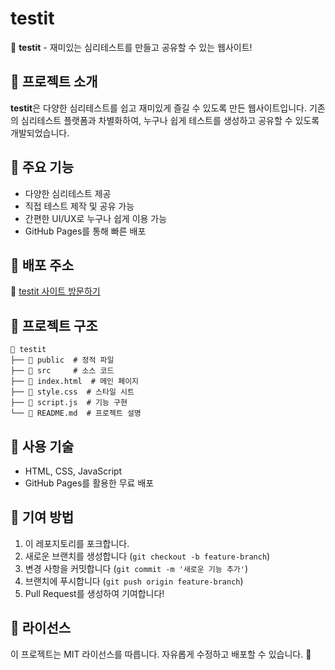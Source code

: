 # testit

🚀 **testit** - 재미있는 심리테스트를 만들고 공유할 수 있는 웹사이트!

## 🎯 프로젝트 소개
**testit**은 다양한 심리테스트를 쉽고 재미있게 즐길 수 있도록 만든 웹사이트입니다. 기존의 심리테스트 플랫폼과 차별화하여, 누구나 쉽게 테스트를 생성하고 공유할 수 있도록 개발되었습니다.

## 🌟 주요 기능
- 다양한 심리테스트 제공
- 직접 테스트 제작 및 공유 가능
- 간편한 UI/UX로 누구나 쉽게 이용 가능
- GitHub Pages를 통해 빠른 배포

## 🚀 배포 주소
🔗 [testit 사이트 방문하기](https://yourusername.github.io/testit/)

## 📂 프로젝트 구조
```
📁 testit
├── 📂 public  # 정적 파일
├── 📂 src     # 소스 코드
├── 📄 index.html  # 메인 페이지
├── 📄 style.css  # 스타일 시트
├── 📄 script.js  # 기능 구현
└── 📄 README.md  # 프로젝트 설명
```

## 📌 사용 기술
- HTML, CSS, JavaScript
- GitHub Pages를 활용한 무료 배포

## 📢 기여 방법
1. 이 레포지토리를 포크합니다.
2. 새로운 브랜치를 생성합니다 (`git checkout -b feature-branch`)
3. 변경 사항을 커밋합니다 (`git commit -m '새로운 기능 추가'`)
4. 브랜치에 푸시합니다 (`git push origin feature-branch`)
5. Pull Request를 생성하여 기여합니다!

## 📜 라이선스
이 프로젝트는 MIT 라이선스를 따릅니다. 자유롭게 수정하고 배포할 수 있습니다. 🙌
